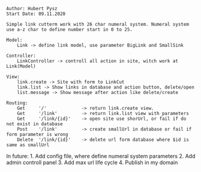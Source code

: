 
	Author: Hubert Pysz
	Start Date: 09.11.2020
	
	Simple link cutterm work with 26 char numeral system. Numeral system use a-z char to define number start in 0 to 25.
	
	Model:
		Link -> define link model, use parameter BigLink and SmallSink
	
	Controller:
		LinkController -> controll all action in site, witch work at Link(Model)
		
	View:
        link.create -> Site with form to LinkCut
        link.list -> Show links in database and action button, delete/open
        list.message -> Show message after action like delete/create
	
	Routing:
	    Get     '/'             -> return link.create view.
        Get     '/link'         -> return link.list view with parameters
        Get     '/link/{id}'    -> open site use shorUrl, or fail if do not exist in database
        Post    '/link'         -> create smallUrl in database or fail if form parameter is wrong
        Delete  '/link/{id}'    -> delete url form database where $id is same as smallUrl
        
   In future:
       1. Add config file, where define numeral system parameters
       2. Add admin controll panel
       3. Add max url life cycle
       4. Publish in my domain
		
	
